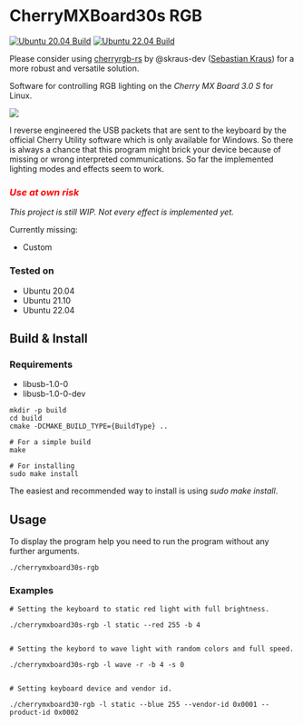 # CherryMXBoard30s RGB

[![Ubuntu 20.04 Build](https://github.com/luv4bytes/cherrymxboard30s-rgb/actions/workflows/ubuntu-20.04.yml/badge.svg)](https://github.com/luv4bytes/cherrymxboard30s-rgb/actions/workflows/ubuntu-20.04.yml)
[![Ubuntu 22.04 Build](https://github.com/luv4bytes/cherrymxboard30s-rgb/actions/workflows/ubuntu-22.04.yml/badge.svg)](https://github.com/luv4bytes/cherrymxboard30s-rgb/actions/workflows/ubuntu-22.04.yml)

Please consider using [cherryrgb-rs](https://github.com/skraus-dev/cherryrgb-rs) by @skraus-dev ([Sebastian Kraus](https://github.com/skraus-dev)) for a more robust and versatile solution.

Software for controlling RGB lighting on the *Cherry MX Board 3.0 S*    for Linux.

![](doc/img/cherrymx30s_demo.gif)

I reverse engineered the USB packets that are sent to the keyboard by the official Cherry Utility software which is only available for Windows. So there is always a chance that this program might brick your device because of missing or wrong interpreted communications. So far the implemented lighting modes and effects seem to work.

### <span style="color:red">***Use at own risk***</span>

*This project is still WIP. Not every effect is implemented yet.*

Currently missing:

- Custom

### Tested on

- Ubuntu 20.04  
- Ubuntu 21.10
- Ubuntu 22.04

## Build & Install

### Requirements

- libusb-1.0-0
- libusb-1.0-0-dev

```
mkdir -p build
cd build
cmake -DCMAKE_BUILD_TYPE={BuildType} ..

# For a simple build
make

# For installing
sudo make install

```

The easiest and recommended way to install is using *sudo make install*.

## Usage

To display the program help you need to run the program without any further arguments.

```
./cherrymxboard30s-rgb
```

### Examples

```
# Setting the keyboard to static red light with full brightness.

./cherrymxboard30s-rgb -l static --red 255 -b 4


# Setting the keybord to wave light with random colors and full speed.

./cherrymxboard30s-rgb -l wave -r -b 4 -s 0


# Setting keyboard device and vendor id.

./cherrymxboard30-rgb -l static --blue 255 --vendor-id 0x0001 --product-id 0x0002
```
